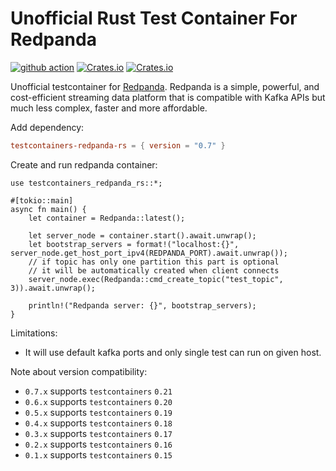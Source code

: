 # Unofficial Rust Test Container For Redpanda

[![github action](https://github.com/milenkovicm/testcontainers-redpanda-rs/actions/workflows/basic.yml/badge.svg)](https://github.com/milenkovicm/testcontainers-redpanda-rs/actions/workflows/basic.yml)
[![Crates.io](https://img.shields.io/crates/v/testcontainers-redpanda-rs)](https://crates.io/crates/testcontainers-redpanda-rs)
[![Crates.io](https://img.shields.io/crates/d/testcontainers-redpanda-rs)](https://crates.io/crates/testcontainers-redpanda-rs)

Unofficial testcontainer for [Redpanda](https://redpanda.com). Redpanda is a simple, powerful, and cost-efficient streaming data platform that is compatible with Kafka APIs but much less complex, faster and more affordable.

Add dependency:

```toml
testcontainers-redpanda-rs = { version = "0.7" }
```

Create and run redpanda container:

```rust, no_run
use testcontainers_redpanda_rs::*;

#[tokio::main]
async fn main() {
    let container = Redpanda::latest();

    let server_node = container.start().await.unwrap();
    let bootstrap_servers = format!("localhost:{}", server_node.get_host_port_ipv4(REDPANDA_PORT).await.unwrap());
    // if topic has only one partition this part is optional
    // it will be automatically created when client connects
    server_node.exec(Redpanda::cmd_create_topic("test_topic", 3)).await.unwrap();

    println!("Redpanda server: {}", bootstrap_servers);
}
```

Limitations:

- It will use default kafka ports and only single test can run  on given host.

Note about version compatibility:

- `0.7.x` supports `testcontainers` `0.21`
- `0.6.x` supports `testcontainers` `0.20`
- `0.5.x` supports `testcontainers` `0.19`
- `0.4.x` supports `testcontainers` `0.18`
- `0.3.x` supports `testcontainers` `0.17`
- `0.2.x` supports `testcontainers` `0.16`
- `0.1.x` supports `testcontainers` `0.15`

